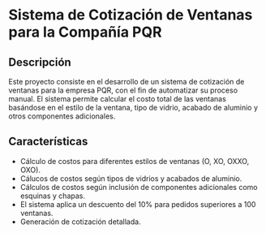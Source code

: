# Sistema de Cotización de Ventanas para la Compañía PQR

## Descripción

Este proyecto consiste en el desarrollo de un sistema de cotización de ventanas para la empresa PQR, con el fin de automatizar su proceso manual. El sistema permite calcular el costo total de las ventanas basándose en el estilo de la ventana, tipo de vidrio, acabado de aluminio y otros componentes adicionales.

## Características
- Cálculo de costos para diferentes estilos de ventanas (O, XO, OXXO, OXO).
- Cálucos de costos según tipos de vidrios y acabados de aluminio.
- Cálculos de costos según inclusión de componentes adicionales como esquinas y chapas.
- El sistema aplica un descuento del 10% para pedidos superiores a 100 ventanas.
- Generación de cotización detallada.